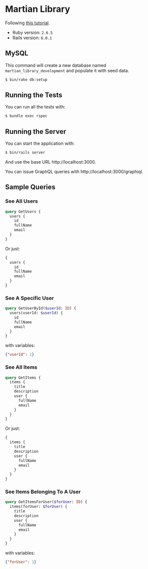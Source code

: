 # Martian Library

Following [this tutorial](https://evilmartians.com/chronicles/graphql-on-rails-1-from-zero-to-the-first-query).

* Ruby version: `2.6.5`
* Rails version: `6.0.1`

## MySQL

This command will create a new database named
`martian_library_development` and populate it with seed data.

```bash
$ bin/rake db:setup
```

## Running the Tests

You can run all the tests with:

```bash
$ bundle exec rspec
```

## Running the Server

You can start the application with:

```bash
$ bin/rails server
```

And use the base URL http://localhost:3000.

You can issue GraphQL queries with http://localhost:3000/graphiql.

## Sample Queries

### See All Users

```graphql
query GetUsers {
  users {
    id
    fullName
    email
  }
}
```

Or just:

```graphql
{
  users {
    id
    fullName
    email
  }
}
```

### See A Specific User

```graphql
query GetUserById($userId: ID) {
  users(userId: $userId) {
    id
    fullName
    email
  }
}
```

with variables:

```json
{"userId": 1}
```

### See All Items

```graphql
query GetItems {
  items {
    title
    description
    user {
      fullName
      email
    }
  }
}
```

Or just:

```graphql
{
  items {
    title
    description
    user {
      fullName
      email
    }
  }
}
```

### See Items Belonging To A User

```graphql
query GetItemsForUser($forUser: ID) {
  items(forUser: $forUser) {
    title
    description
    user {
      fullName
      email
    }
  }
}
```

with variables:

```json
{"forUser": 1}
```
